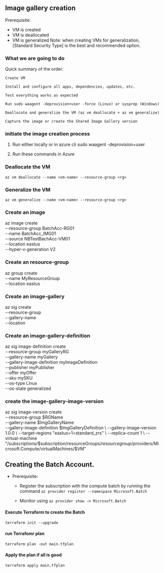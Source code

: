 
## Image gallery creation

Prerequisite: 
-	VM is created 
-	VM is deallocated
-	VM is generalized
Note: when creating VMs for generalization, [Standard Security Type] is the best and recommended option.

### What we are going to do 
Quick summary of the order:

    Create VM

    Install and configure all apps, dependencies, updates, etc.

    Test everything works as expected

    Run sudo waagent -deprovision+user -force (Linux) or sysprep (Windows)

    Deallocate and generalize the VM (az vm deallocate + az vm generalize)

    Capture the image or create the Shared Image Gallery version

### initiate the image creation process
1.	Run either locally or in azure cli
sudo waagent -deprovision+user


2.	Run these commands in Azure
### Deallocate the VM
```az vm deallocate --name <vm-name> --resource-group <rg>```

### Generalize the VM
```az vm generalize --name <vm-name> --resource-group <rg>```

### Create an image
az image create \
  --resource-group BatchAcc-RG01 \
  --name BatchAcc_IMG01 \
  --source NBTestBachAcc-VM01 \
 --location eastus \
 --hyper-v-generation V2

### Create an resource-group
az group create \
--name MyResourceGroup \
--location eastus

### Create an image-gallery
az sig create \
  --resource-group <your-resource-group> \
  --gallery-name <your-gallery-name> \
  --location <azure-region>	

### Create an image-gallery-definition
az sig image-definition create \
   --resource-group myGalleryRG \
   --gallery-name myGallery \
   --gallery-image-definition myImageDefinition \
   --publisher myPublisher \
   --offer myOffer \
   --sku mySKU \
   --os-type Linux \
   --os-state generalized

### create the image-gallery-image-version
az sig image-version create \
--resource-group $RGName \
--gallery-name $ImgGalleryName \
--gallery-image-definition $ImgGalleryDefinition \
--gallery-image-version 1.0.0 \
--target-regions "eastus=1=standard_zrs" \
--replica-count 1 \
--virtual-machine "/subscriptions/$subscription/resourceGroups/$resourcegroup$/providers/Microsoft.Compute/virtualMachines/$VM"


## Creating the Batch Account.
- Prerequisite: 
    * Register the subscription with the compute batch by running the command
        ```az provider register --namespace Microsoft.Batch```
    
    * Monitor using ```az provider show -n Microsoft.Batch```

#### Execute Terraform to create the Batch 
```terraform init --upgrade```

#### run Terrafomr plan
```terraform plan -out main.tfplan```

#### Apply the plan if all is good
```terraform apply main.tfplan```
